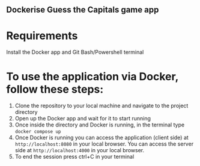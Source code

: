 ## Dockerise Guess the Capitals game app

# Requirements

Install the Docker app and Git Bash/Powershell terminal

# To use the application via Docker, follow these steps:

1. Clone the repository to your local machine and navigate to the project directory
2. Open up the Docker app and wait for it to start running
3. Once inside the directory and Docker is running, in the terminal type `docker compose up`
4. Once Docker is running you can access the application (client side) at `http://localhost:8080` in your local browser. You can access the server side at `http://localhost:4000` in your local browser.
5. To end the session press ctrl+C in your terminal